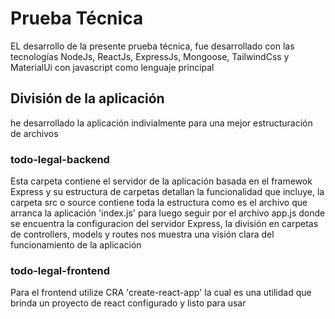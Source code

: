 # Prueba Técnica
EL desarrollo de la presente prueba técnica, fue desarrollado con las tecnologías
NodeJs, ReactJs, ExpressJs, Mongoose, TailwindCss y MaterialUi con javascript como lenguaje principal
## División de la aplicación
he desarrollado la aplicación indivialmente para una mejor estructuración de archivos
### todo-legal-backend
Esta carpeta contiene el servidor de la aplicación basada en el framewok Express y su estructura de carpetas detallan la funcionalidad que incluye, la carpeta src o source contiene toda la estructura como es el archivo que arranca la aplicación 'index.js' para luego seguir por el archivo app.js donde se encuentra la configuracion del servidor Express, la división en carpetas de controllers, models y routes nos muestra una visión clara del funcionamiento de la aplicación
### todo-legal-frontend
Para el frontend utilize CRA 'create-react-app' la cual es una utilidad que brinda un proyecto de react configurado y listo para usar

